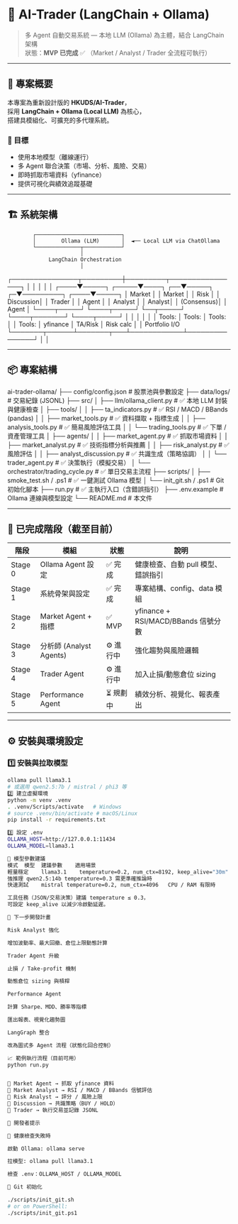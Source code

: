 # 🧠 AI-Trader (LangChain + Ollama)

> 多 Agent 自動交易系統 — 本地 LLM (Ollama) 為主體，結合 LangChain 架構  
> 狀態：**MVP 已完成** ✅ （Market / Analyst / Trader 全流程可執行）

---

## 🚀 專案概要

本專案為重新設計版的 **HKUDS/AI-Trader**，  
採用 **LangChain + Ollama (Local LLM)** 為核心，  
搭建具模組化、可擴充的多代理系統。

### 🎯 目標
- 使用本地模型（離線運行）  
- 多 Agent 聯合決策（市場、分析、風險、交易）  
- 即時抓取市場資料（yfinance）  
- 提供可視化與績效追蹤基礎  

---

## 🏗️ 系統架構

            ┌───────────────────────────┐
            │        Ollama (LLM)       │  ◄── Local LLM via ChatOllama
            └──────────────┬────────────┘
                           │
                 LangChain Orchestration
                           │
 ┌───────────────┬─────────┼─────────┬────────────────┐
 │               │         │         │                │
┌────▼─────┐ ┌─────▼────┐ ┌──▼─────┐ ┌─▼─────────┐ ┌────▼─────┐
│ Market │ │ Market │ │ Risk │ │ Discussion│ │ Trader │
│ Agent │ │ Analyst │ │ Analyst│ │ (Consensus)│ │ Agent │
└────┬─────┘ └────┬─────┘ └──┬─────┘ └────┬───────┘ └────┬─────┘
│ │ │ │ │
│ Tools: │ Tools: │ Tools: │ │ Tools:
│ yfinance │ TA/Risk │ Risk calc │ │ Portfolio I/O
└───────┬──────┴───────┬───┴────────────┴───────────────┘
│ │

---

## 📦 專案結構
ai-trader-ollama/
├── config/config.json # 股票池與參數設定
├── data/logs/ # 交易紀錄 (JSONL)
├── src/
│ ├── llm/ollama_client.py # ✅ 本地 LLM 封裝與健康檢查
│ ├── tools/
│ │ ├── ta_indicators.py # ✅ RSI / MACD / BBands (pandas)
│ │ ├── market_tools.py # ✅ 資料擷取 + 指標生成
│ │ ├── analysis_tools.py # ✅ 簡易風險評估工具
│ │ └── trading_tools.py # ✅ 下單 / 資產管理工具
│ ├── agents/
│ │ ├── market_agent.py # ✅ 抓取市場資料
│ │ ├── market_analyst.py # ✅ 技術指標分析與推薦
│ │ ├── risk_analyst.py # ✅ 風險評估
│ │ ├── analyst_discussion.py # ✅ 共識生成（策略協調）
│ │ └── trader_agent.py # ✅ 決策執行（模擬交易）
│ └── orchestrator/trading_cycle.py # ✅ 單日交易主流程
├── scripts/
│ ├── smoke_test.sh / .ps1 # ✅ 一鍵測試 Ollama 模型
│ └── init_git.sh / .ps1 # Git 初始化腳本
├── run.py # ✅ 主執行入口（含錯誤指引）
├── .env.example # Ollama 連線與模型設定
└── README.md # 本文件


---

## 🧩 已完成階段（截至目前）

| 階段 | 模組 | 狀態 | 說明 |
|------|------|------|------|
| Stage 0 | Ollama Agent 設定 | ✅ 完成 | 健康檢查、自動 pull 模型、錯誤指引 |
| Stage 1 | 系統骨架與設定 | ✅ 完成 | 專案結構、config、data 模組 |
| Stage 2 | Market Agent + 指標 | ✅ MVP | yfinance + RSI/MACD/BBands 信號分數 |
| Stage 3 | 分析師 (Analyst Agents) | ⚙️ 進行中 | 強化趨勢與風險邏輯 |
| Stage 4 | Trader Agent | ⚙️ 進行中 | 加入止損/動態倉位 sizing |
| Stage 5 | Performance Agent | ⏳ 規劃中 | 績效分析、視覺化、報表產出 |

---

## ⚙️ 安裝與環境設定

### 1️⃣ 安裝與拉取模型
```bash
ollama pull llama3.1
# 或選用 qwen2.5:7b / mistral / phi3 等
2️⃣ 建立虛擬環境
python -m venv .venv
. .venv/Scripts/activate   # Windows
# source .venv/bin/activate # macOS/Linux
pip install -r requirements.txt

3️⃣ 設定 .env
OLLAMA_HOST=http://127.0.0.1:11434
OLLAMA_MODEL=llama3.1

🧠 模型參數建議
模式	模型	建議參數	適用場景
輕量穩定	llama3.1	temperature=0.2, num_ctx=8192, keep_alive="30m"	本地開發（預設）
強推理	qwen2.5:14b	temperature=0.3	需更準確推論時
快速測試	mistral	temperature=0.2, num_ctx=4096	CPU / RAM 有限時

工具任務（JSON/交易決策）建議 temperature ≤ 0.3，
可設定 keep_alive 以減少冷啟動延遲。

🧩 下一步開發計畫

Risk Analyst 強化

增加波動率、最大回撤、倉位上限動態計算

Trader Agent 升級

止損 / Take-profit 機制

動態倉位 sizing 與槓桿

Performance Agent

計算 Sharpe、MDD、勝率等指標

匯出報表、視覺化趨勢圖

LangGraph 整合

改為圖式多 Agent 流程（狀態化回合控制）

📈 範例執行流程（目前可用）
python run.py


🔹 Market Agent → 抓取 yfinance 資料
🔹 Market Analyst → RSI / MACD / BBands 信號評估
🔹 Risk Analyst → 評分 / 風險上限
🔹 Discussion → 共識策略（BUY / HOLD）
🔹 Trader → 執行交易並記錄 JSONL

🧰 開發者提示

🧩 健康檢查失敗時

啟動 Ollama: ollama serve

拉模型: ollama pull llama3.1

檢查 .env：OLLAMA_HOST / OLLAMA_MODEL

📜 Git 初始化

./scripts/init_git.sh
# or on PowerShell:
./scripts/init_git.ps1